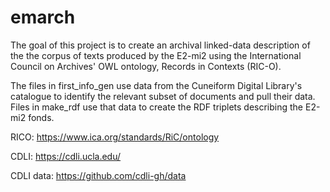 # emarch
The goal of this project is to create an archival linked-data description of the the corpus of texts produced by the E2-mi2 using the International Council on Archives' OWL ontology, Records in Contexts (RIC-O).

The files in first_info_gen use data from the Cuneiform Digital Library's catalogue to identify the relevant subset of documents and pull their data. Files in make_rdf use that data to create the RDF triplets describing the E2-mi2 fonds.

RICO: https://www.ica.org/standards/RiC/ontology

CDLI: https://cdli.ucla.edu/

CDLI data: https://github.com/cdli-gh/data
